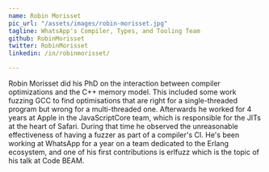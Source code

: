 ```yaml
---
name: Robin Morisset
pic_url: "/assets/images/robin-morisset.jpg"
tagline: WhatsApp's Compiler, Types, and Tooling Team
github: RobinMorisset
twitter: RobinMorisset
linkedin: /in/robinmorisset/

---
```

Robin Morisset did his PhD on the interaction between compiler optimizations and the C++ memory model. This included some work fuzzing GCC to find optimisations that are right for a single-threaded program but wrong for a multi-threaded one.
Afterwards he worked for 4 years at Apple in the JavaScriptCore team, which is responsible for the JITs at the heart of Safari. During that time he observed the unreasonable effectiveness of having a fuzzer as part of a compiler's CI.
He's been working at WhatsApp for a year on a team dedicated to the Erlang ecosystem, and one of his first contributions is erlfuzz which is the topic of his talk at Code BEAM.